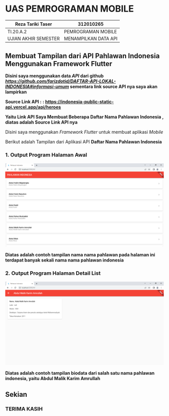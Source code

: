  # UAS PEMROGRAMAN MOBILE

| Reza Tariki Taser          | 312010265             |
|----------------------------|-----------------------|
|  TI.20.A.2                 | PEMROGRAMAN MOBILE    |
| UJIAN AKHIR SEMESTER       | MENAMPILKAN DATA API  |

 ## Membuat Tampilan dari API Pahlawan Indonesia Menggunakan Framework Flutter

 **Disini saya menggunakan data ***API*** dari github ***https://github.com/farizdotid/DAFTAR-API-LOKAL-INDONESIA#informasi-umum*** sementara link source API nya saya akan lampirkan**

 **Source Link API :** **: https://indonesia-public-static-api.vercel.app/api/heroes** 

 **Yaitu Link API ****Saya Membuat Beberapa Daftar Nama Pahlawan Indonesia**** , diatas adalah Source Link API nya**

 Disini saya menggunakan *Framework Flutter* untuk membuat aplikasi *Mobile*

 Berikut adalah Tampilan dari Aplikasi API  **Daftar Nama Pahlawan Indonesia**

 ### 1. Output Program Halaman Awal

 ![foto](img/Pahlawan%20Indonesia.png) <br>

 **Diatas adalah contoh tampilan nama nama pahlawan pada halaman ini terdapat banyak sekali nama nama pahlawan indonesia**


 ### 2. Output Program Halaman Detail List

 ![foto](img/Pahlawan%20indonesia%202.png) <br>

 **Diatas adalah contoh tampilan biodata dari salah satu nama pahlawan indonesia, yaitu Abdul Malik Karim Amrullah** 



 ## Sekian

 ### TERIMA KASIH
